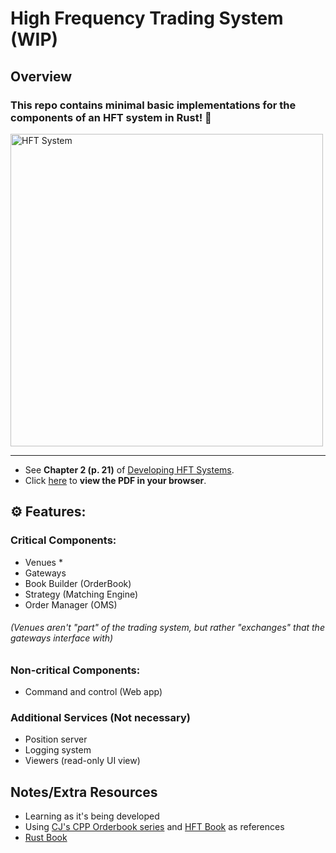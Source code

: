 # High Frequency Trading System (WIP)

## Overview

### This repo contains minimal basic implementations for the components of an HFT system in Rust! 🦀

<img width="500" alt="HFT System" src="https://github.com/user-attachments/assets/f50c6784-d11a-482a-abb7-12eaf807c770"/>

---

- See **Chapter 2 (p. 21)** of [Developing HFT Systems](https://github.com/Scriptize/HFTS/blob/main/Resources/Developing-High-Frequency-Trading-Systems-Learn-how-to-implement-high-frequency-trading-from-scratch-with-C%2B%2Bor-Java-basics.pdf).  
- Click [here](https://docs.google.com/viewer?url=https%3A%2F%2Fgithub.com%2FScriptize%2FHFTS%2Fraw%2Fmain%2FResources%2FDeveloping-High-Frequency-Trading-Systems-Learn-how-to-implement-high-frequency-trading-from-scratch-with-C%252B%252Bor-Java-basics.pdf) to **view the PDF in your browser**.

## ⚙️ Features:
### Critical Components:
* Venues *
* Gateways
* Book Builder (OrderBook)
* Strategy (Matching Engine)
* Order Manager (OMS)
###### (Venues aren't "part" of the trading system, but rather "exchanges" that the gateways interface with) 

### Non-critical Components:
* Command and control (Web app)
### Additional Services (Not necessary)
* Position server
* Logging system
* Viewers (read-only UI view)


## Notes/Extra Resources
- Learning as it's being developed
- Using [CJ's CPP Orderbook series](https://www.youtube.com/playlist?list=PLIkrF4j3_p-2C5VuzbBxpBsFzh0qqXtgm) and [HFT Book](https://docs.google.com/viewer?url=https%3A%2F%2Fgithub.com%2FScriptize%2FHFTS%2Fraw%2Fmain%2FResources%2FDeveloping-High-Frequency-Trading-Systems-Learn-how-to-implement-high-frequency-trading-from-scratch-with-C%252B%252Bor-Java-basics.pdf) as references
- [Rust Book](https://doc.rust-lang.org/book/)
 

